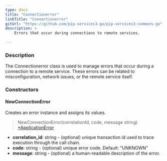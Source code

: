 ```yaml
---
type: docs
title: "Connectionerror"
linkTitle: "Connectionerror"
gitUrl: "https://github.com/pip-services3-go/pip-services3-commons-go"
description: >
    Errors that occur during connections to remote services.
    
---
```


### Description

The Connectionerror class is used to manage errors that occur during a connection to a remote service. These errors can be related to misconfiguration, network issues, or the remote service itself.

### Constructors

#### NewConnectionError
Creates an error instance and assigns its values.

> NewConnectionError(correlationId, code, message string) [*ApplicationError](../application_exception)

- **correlation_id**: string - (optional) unique transaction id used to trace execution through the call chain.
- **code**: string - (optional) unique error code. Default: "UNKNOWN"
- **message**: string - (optional) a human-readable description of the error.

